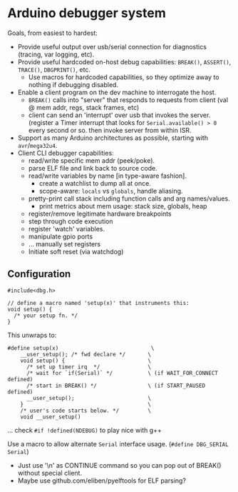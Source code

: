
Arduino debugger system
========================

Goals, from easiest to hardest:
* Provide useful output over usb/serial connection for diagnostics (tracing, var logging, etc).
* Provide useful hardcoded on-host debug capabilities: `BREAK()`, `ASSERT()`, `TRACE()`,
  `DBGPRINT()`, etc.
  * Use macros for hardcoded capabilities, so they optimize away to nothing if debugging disabled.
* Enable a client program on the dev machine to interrogate the host.
  * `BREAK()` calls into "server" that responds to requests from client (val @ mem addr, regs,
    stack frames, etc)
  * client can send an 'interrupt' over usb that invokes the server. (register a Timer interrupt
    that looks for `Serial.available() > 0` every second or so. then invoke server from within ISR.
* Support as many Arduino architectures as possible, starting with `avr`/`mega32u4`.
* Client CLI debugger capabilities:
  * read/write specific mem addr (peek/poke).
  * parse ELF file and link back to source code.
  * read/write variables by name [in type-aware fashion].
    * create a watchlist to dump all at once.
    * scope-aware: `locals` vs `globals`, handle aliasing.
  * pretty-print call stack including function calls and arg names/values.
    * print metrics about mem usage: stack size, globals, heap
  * register/remove legitimate hardware breakpoints
  * step through code execution
  * register 'watch' variables.
  * manipulate gpio ports
  * ... manually set registers
  * Initiate soft reset (via watchdog)


Configuration
--------------

```
#include<dbg.h>

// define a macro named 'setup(x)' that instruments this:
void setup() { 
  /* your setup fn. */
}
```

This unwraps to:
```
#define setup(x)                             \
    __user_setup(); /* fwd declare */       \
    void setup() {                          \
      /* set up timer irq  */               \
      /* wait for `if(Serial)` */           \ (if WAIT_FOR_CONNECT defined)
      /* start in BREAK() */                \ (if START_PAUSED defined)
      __user_setup();                       \
    }                                       \
    /* user's code starts below. */         \
    void __user_setup()
```


... check `#if !defined(NDEBUG)` to play nice with g++


Use a macro to allow alternate `Serial` interface usage.
(`#define DBG_SERIAL Serial`)


* Just use '\n' as CONTINUE command so you can pop out of BREAK() without special client.
* Maybe use github.com/eliben/pyelftools for ELF parsing?
